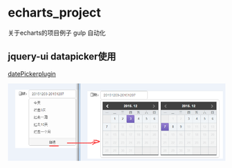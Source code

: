 # echarts_project
关于echarts的项目例子
gulp 自动化  

jquery-ui datapicker使用
--------
[datePickerplugin](https://github.com/huanglp47/echarts_project/blob/master/public/js/datePickerplugin.js)  

![datePickerplugin图片](https://github.com/huanglp47/echarts_project/blob/master/aa.png)
